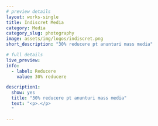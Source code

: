 ```yaml
---
# preview details
layout: works-single
title: Indiscret Media
category: Media
category_slug: photography
image: assets/img/logos/indiscret.png
short_description: "30% reducere pt anunturi mass media"

# full details
live_preview:
info:
  - label: Reducere
    value: 30% reducere

description1:
  show: yes
  title: "30% reducere pt anunturi mass media"
  text: "<p>.</p>
  "

---
```

